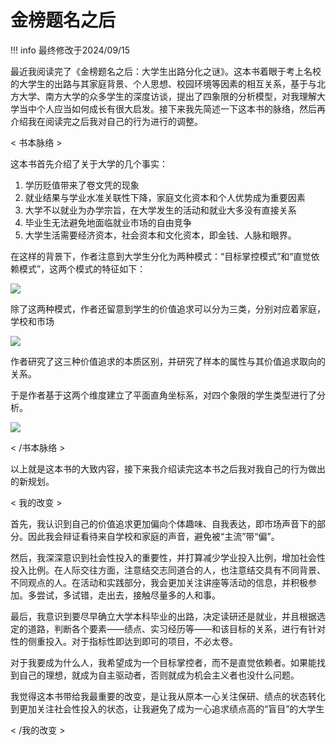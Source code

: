 # 金榜题名之后

!!! info
    最终修改于2024/09/15

最近我阅读完了《金榜题名之后：大学生出路分化之谜》。这本书着眼于考上名校的大学生的出路与其家庭背景、个人思想、校园环境等因素的相互关系，基于与北方大学、南方大学的众多学生的深度访谈，提出了四象限的分析模型，对我理解大学当中个人应当如何成长有很大启发。接下来我先简述一下这本书的脉络，然后再介绍我在阅读完之后我对自己的行为进行的调整。

< 书本脉络 >

这本书首先介绍了关于大学的几个事实：

1. 学历贬值带来了卷文凭的现象
2. 就业结果与学业水准关联性下降，家庭文化资本和个人优势成为重要因素
3. 大学不以就业为办学宗旨，在大学发生的活动和就业大多没有直接关系
4. 毕业生无法避免地面临就业市场的自由竞争
5. 大学生活需要经济资本，社会资本和文化资本，即金钱、人脉和眼界。

在这样的背景下，作者注意到大学生分化为两种模式：“目标掌控模式”和“直觉依赖模式”，这两个模式的特征如下：

![](https://skyeyesandox-1374084537.cos.ap-shanghai.myqcloud.com/202508141314085.png)

除了这两种模式，作者还留意到学生的价值追求可以分为三类，分别对应着家庭，学校和市场

![](https://skyeyesandox-1374084537.cos.ap-shanghai.myqcloud.com/202508141314121.png)

作者研究了这三种价值追求的本质区别，并研究了样本的属性与其价值追求取向的关系。

于是作者基于这两个维度建立了平面直角坐标系，对四个象限的学生类型进行了分析。

![](https://skyeyesandox-1374084537.cos.ap-shanghai.myqcloud.com/202508141314752.png)

< /书本脉络 >

以上就是这本书的大致内容，接下来我介绍读完这本书之后我对我自己的行为做出的新规划。

< 我的改变 >

首先，我认识到自己的价值追求更加偏向个体趣味、自我表达，即市场声音下的部分。因此我会辩证看待来自学校和家庭的声音，避免被“主流”带“偏”。

然后，我深深意识到社会性投入的重要性，并打算减少学业投入比例，增加社会性投入比例。在人际交往方面，注意结交志同道合的人，也注意结交具有不同背景、不同观点的人。在活动和实践部分，我会更加关注讲座等活动的信息，并积极参加。多尝试，多试错，走出去，接触尽量多的人和事。

最后，我意识到要尽早确立大学本科毕业的出路，决定读研还是就业，并且根据选定的道路，判断各个要素——绩点、实习经历等——和该目标的关系，进行有针对性的侧重投入。对于指标性即达到即可的项目，不必太卷。

对于我要成为什么人，我希望成为一个目标掌控者，而不是直觉依赖者。如果能找到自己的理想，就成为自主驱动者，否则就成为机会主义者也没什么问题。

我觉得这本书带给我最重要的改变，是让我从原本一心关注保研、绩点的状态转化到更加关注社会性投入的状态，让我避免了成为一心追求绩点高的“盲目”的大学生

< /我的改变 >